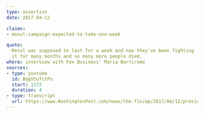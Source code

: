 ```yaml
---
type: assertion
date: 2017-04-12

claims:
- mosul-campaign-expected-to-take-one-week

quote:
  Mosul was supposed to last for a week and now they've been fighting
  it for many months and so many more people died.
where: interview with Fox Business' Maria Bartiromo
sources:
- type: youtube
  id: BqgV5uTctPo
  start: 1172
  duration: 4
- type: transcript
  url: https://www.WashingtonPost.com/news/the-fix/wp/2017/04/12/president-trumps-throughly-confusing-fox-business-interview-annotated/
---
```

